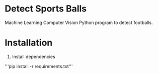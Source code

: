 # Detect Sports Balls

Machine Learning Computer Vision Python program to detect footballs.

# Installation

1. Install dependencies

'''pip install -r requirements.txt'''
